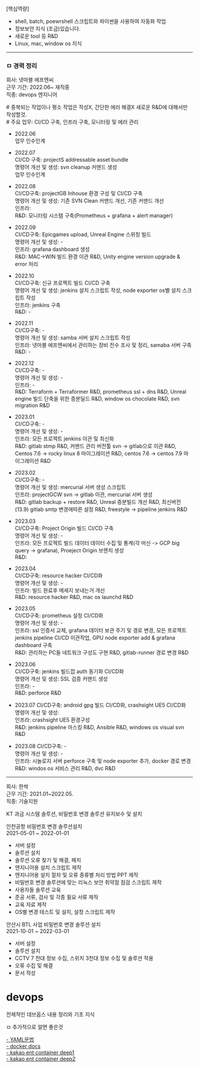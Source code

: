 

[핵심역량]

- shell, batch, poewrshell 스크립트와 파이썬을 사용하여 자동화 작업
- 정보보안 지식 (조금)있습니다.
- 새로운 tool 등 R&D
- Linux, mac, window os 지식

---

### ㅁ 경력 정리


회사: 넷마블 에프엔씨<br>
근무 기간: 2022.06~ 재직중<br>
직종: devops 엔지니어<br>

\# 중복되는 작업이나 평소 작업은 작성X, 간단한 에러 해결X 새로운 R&D에 대해서만 작성할것.<br>
\# 주요 업무: CI/CD 구축, 인프라 구축, 모니터링 및 에러 관리

- 2022.06<br>
업무 인수인계<br>

- 2022.07<br> 
CI/CD 구축: projectS addressable asset bundle<br>
명령어 개선 및 생성: svn cleanup 커맨드 생성<br>
업무 인수인계<br>

- 2022.08<br>
CI/CD구축: projectGB Inhouse 환경 구성 및 CI/CD 구축<br>
명령어 개선 및 생성: 기존 SVN Clean 커맨드 개선, 기존 커맨드 개선<br>
인프라: <br>
R&D: 모니터링 시스템 구축(Prometheus + grafana + alert manager) <br>

- 2022.09<br>
CI/CD구축: Epicgames upload, Unreal Engine 스위칭 빌드 <br>
명령어 개선 및 생성: - <br>
인프라: grafana dashboard 생성<br>
R&D: MAC->WIN 빌드 환경 이관 R&D, Unity engine version upgrade & error 처리 <br>

- 2022.10 <br>
CI/CD구축: 신규 프로젝트 빌드 CI/CD 구축<br>
명령어 개선 및 생성: jenkins 설치 스크립트 작성, node exporter os별 설치 스크립트 작성 <br>
인프라: jenkins 구축<br>
R&D: -

- 2022.11<br>
CI/CD구축: - <br>
명령어 개선 및 생성: samba 서버 설치 스크립트 작성<br>
인프라: 넷마블 에프엔씨에서 관리하는 장비 전수 조사 및 정리, samaba 서버 구축<br>
R&D: -

- 2022.12<br>
CI/CD구축: - <br>
명령어 개선 및 생성: - <br>
인프라: - <br>
R&D: Terraform + Terraformer R&D, prometheus ssl + dns R&D, Unreal engine 빌드 단축을 위한 증분딜드 R&D, window os chocolate R&D, svn migration R&D<br>

- 2023.01<br>
CI/CD구축: -<br>
명령어 개선 및 생성: -<br>
인프라: 모든 프로젝트 jenkins 이관 및 최신화 <br>
R&D: gitlab stmp R&D, 커맨드 관리 버전툴 svn -> gitlab으로 이관 R&D, Centos 7.6 -> rocky linux 8 마이그레이션 R&D, centos 7.6 -> centos 7.9 마이그레이션 R&D<br>

- 2023.02<br> 
CI/CD구축: - <br>
명령어 개선 및 생성: mercurial 서버 생성 스크립트<br>
인프라: projectGCW svn -> gitlab 이관, mercurial 서버 생성<br>
R&D: gitlab backup + restore R&D, Unreal 증분빌드 개선 R&D, 최신버전(13.9) gitlab smtp 변경에따른 설정 R&D, freestyle -> pipeline jenkins R&D

- 2023.03<br>
CI/CD구축: Project Origin 빌드 CI/CD 구축<br>
명령어 개선 및 생성: -<br>
인프라: 모든 프로젝트 빌드 데이터 데이터 수집 및 통계(각 머신 -> GCP big query -> grafana), Proeject Origin 브랜치 생성<br>
R&D: <br>

- 2023.04<br>
CI/CD구축: resource hacker CI/CD화<br>
명령어 개선 및 생성: -<br>
인프라: 빌드 완료후 메세지 보내는거 개선<br>
R&D: resource hacker R&D, mac os launchd R&D<br>

- 2023.05<br>
CI/CD구축: prometheus 설정 CI/CD화<br>
명령어 개선 및 생성: -<br>
인프라: ssl 인증서 교체, grafana 데이터 보관 주기 및 경로 변경, 모든 프로젝트 jenkins pipeline CI/CD 이관작업, GPU node exporter add & grafana dashboard 구축<br>
R&D: 관리하는 PC들 네트워크 구성도 구현 R&D, gitlab-runner 경로 변경 R&D<br>

- 2023.06<br>
CI/CD구축: jenkins 빌드잡 auth 동기화 CI/CD화<br> 
명령어 개선 및 생성: SSL 검증 커맨드 생성<br>
인프라: -<br>
R&D: perforce R&D<br>

- 2023.07
CI/CD구축: android gpg 빌드 CI/CD화, crashsight UE5 CI/CD화<br>
명령어 개선 및 생성: <br>
인프라: crashsight UE5 환경구성<br>
R&D: jenkins pipeline 마스킹 R&D, Ansible R&D, windows os visual svn R&D<br>

- 2023.08
CI/CD구축: - <br>
명령어 개선 및 생성: -<br>
인프라: 시놀로지 서버 perforce 구축 및 node exporter 추가, docker 경로 변경<br>
R&D: windos os 서비스 관리 R&D, dvc R&D<br>

---

회사: 한싹<br>
근무 기간: 2021.01~2022.05.<br>
직종: 기술지원 <br>

KT 과금 시스템 솔루션, 비밀번호 변경 솔루션 유지보수 및 설치

인천공항 비밀번호 변경 솔루션설치<br>
2021-05-01 ~ 2022-01-01<br>

- 서버 설정
- 솔루션 설치
- 솔루션 오류 찾기 및 해결, 패치
- 엔지니어용 설치 스크립트 제작
- 엔지니어용 설치 절차 및 오류 종류별 처리 방법 PPT 제작
- 비밀번호 변경 솔루션에 맞는 리눅스 보안 취약점 점검 스크립트 제작
- 사용자들 솔루션 교육
- 준공 서류, 검사 및 각종 필요 서류 제작
- 교육 자료 제작
- OS별 변경 테스트 및 설치, 설정 스크립트 제작

안산시 BTL 사업 비밀번호 변경 솔루션 설치<br>
2021-10-01 ~ 2022-03-01<br>
- 서버 설정
- 솔루션 설치
- CCTV 7 천대 정보 수집, 스위치 3천대 정보 수집 및 솔루션 적용
- 오류 수집 및 해결
- 문서 작성



# devops

전체적인 데브옵스 내용 정리와 기초 지식

ㅁ 추가적으로 알면 좋은것

[- YAML문법](https://subicura.com/k8s/prepare/yaml.html#%E1%84%80%E1%85%B5%E1%84%87%E1%85%A9%E1%86%AB%E1%84%86%E1%85%AE%E1%86%AB%E1%84%87%E1%85%A5%E1%86%B8)<br>
[- docker docs](https://docs.docker.com/)<br>
[- kakao ent container deep1](https://tech.kakaoenterprise.com/154)<br>
[- kakao ent container deep2](https://tech.kakaoenterprise.com/171)<br>
